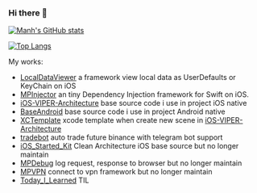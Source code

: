 ### Hi there 👋

[![Manh's GitHub stats](https://github-readme-stats.vercel.app/api?username=manhpham90vn)](https://github.com/anuraghazra/github-readme-stats)

[![Top Langs](https://github-readme-stats.vercel.app/api/top-langs/?username=manhpham90vn&layout=compact)](https://github.com/anuraghazra/github-readme-stats)

My works:
- [LocalDataViewer](https://github.com/manhpham90vn/LocalDataViewer) a framework view local data as UserDefaults or KeyChain on iOS
- [MPInjector](https://github.com/manhpham90vn/MPInjector) an tiny Dependency Injection framework for Swift on iOS.
- [iOS-VIPER-Architecture](https://github.com/manhpham90vn/iOS-VIPER-Architecture) base source code i use in project iOS native
- [BaseAndroid](https://github.com/manhpham90vn/BaseAndroid) base source code i use in project Android native
- [XCTemplate](https://github.com/manhpham90vn/XCTemplate) xcode template when create new scene in [iOS-VIPER-Architecture](https://github.com/manhpham90vn/iOS-VIPER-Architecture) 
- [tradebot](https://github.com/manhpham90vn/tradebot) auto trade future binance with telegram bot support
- [iOS_Started_Kit](https://github.com/manhpham90vn/iOS_Started_Kit) Clean Architecture iOS base source but no longer maintain
- [MPDebug](https://github.com/manhpham90vn/MPDebug) log request, response to browser but no longer maintain
- [MPVPN](https://github.com/manhpham90vn/MPVPN) connect to vpn framework but no longer maintain
- [Today_I_Learned](https://github.com/manhpham90vn/Today_I_Learned) TIL
